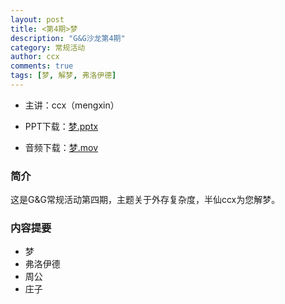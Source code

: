 ```yaml
---
layout: post
title: <第4期>梦
description: "G&G沙龙第4期"
category: 常规活动
author: ccx
comments: true
tags: [梦, 解梦, 弗洛伊德]
---
```


+ 主讲：ccx（mengxin）

+ PPT下载：[梦.pptx][1]

+ 音频下载：[梦.mov][2]


### 简介

这是G&G常规活动第四期，主题关于外存复杂度，半仙ccx为您解梦。

### 内容提要

+ 梦
+ 弗洛伊德
+ 周公
+ 庄子

[1]: https://docs.google.com/file/d/0ByaPRVM5h3fvc1QycHU2WjZiTFE/edit?usp=sharing
[2]: https://docs.google.com/file/d/0ByaPRVM5h3fvSHJTanFjdWs3d2M/edit?usp=sharing
